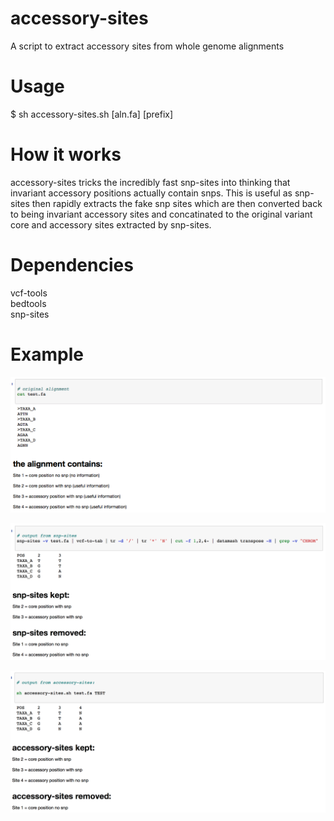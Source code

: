 # accessory-sites
A script to extract accessory sites from whole genome alignments

# Usage
$ sh accessory-sites.sh [aln.fa] [prefix]

# How it works
accessory-sites tricks the incredibly fast snp-sites into thinking that invariant accessory positions actually contain snps. This is useful as snp-sites then rapidly extracts the fake snp sites which are then converted back to being invariant accessory sites and concatinated to the original variant core and accessory sites extracted by snp-sites.

# Dependencies
vcf-tools     
bedtools     
snp-sites    

# Example

![alt text](https://github.com/abuultjens/accessory-sites/blob/master/aln-new.png)






![alt text](https://github.com/abuultjens/accessory-sites/blob/master/snp-sites.png)



![alt text](https://github.com/abuultjens/accessory-sites/blob/master/accessory.png)






